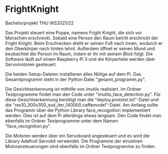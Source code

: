 # FrightKnight
Bachelorprojekt THU WS2021/22

Das Projekt steuert eine Puppe, namens Fright Knight, die sich vor Menschen erschreckt.
Sobald eine Person den Raum betritt erschrickt der Fright Knight. Beim Erschrecken
dreht er seinen Fuß nach innen, wodurch er den Oberkörper nach hinten lehnt. Außerdem
öffnet er seinen Mund und beobachtet die Person im Raum, indem er ihr mit seinem Blick 
folgt. Die Software läuft auf einem Raspberry Pi 3 und die Körperteile werden über 
Servomotoren gesteuert.

Die beiden Setup-Dateien installieren alles Nötige auf dem Pi. Das Gesamtprogramm steht in
der Python Datei "gesamt_programm.py".

Die Gesichtserkennung ist mithilfe von imutils realisiert. Im Ordner Testprogramme findet
man den Code unter "imutils_face_detection.py". Für diese Gesichtserkennung benötigt man 
die "deploy.prototxt.txt"-Datei und die "res10_300x300_ssd_iter_140000.caffemodel"-Datei. 
Am Anfang sollte das Programm über die Python Library face_recognition implementiert werden.
Dies ist auf dem Pi allerdings etwas langsam. Den Code findet man ebenfalls im Ordner 
Testprogramme unter dem Namen "face_recognition.py".

Die Motoren werden über ein Servoboard angesteuert und es wird die Library Adafruit Servokit
verwendet. Die Programme der einzelnen Motoransteuerungen sind ebenfalls im Ordner Testprogramme
zu finden.

